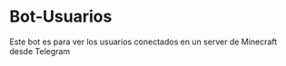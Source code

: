 # Bot-Usuarios
Este bot es para ver los usuarios conectados en un server de Minecraft desde Telegram
